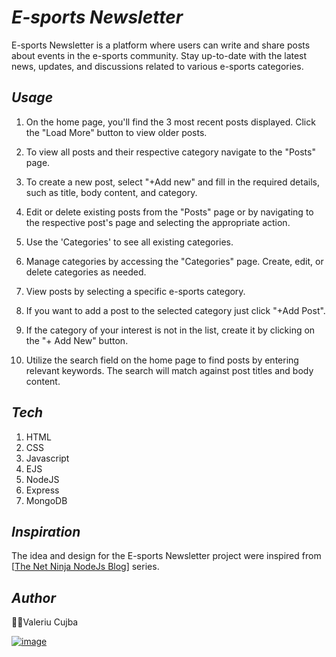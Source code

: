 
# _E-sports Newsletter_

E-sports Newsletter is a platform where users can write and share posts about events in the e-sports community. Stay up-to-date with the latest news, updates, and discussions related to various e-sports categories.


## _Usage_

1. On the home page, you'll find the 3 most recent posts displayed. Click the "Load More" button to view older posts.

2. To view all posts and their respective category navigate to the "Posts" page.  

3. To create a new post, select "+Add new" and fill in the required details, such as title, body content, and category. 

4. Edit or delete existing posts from the "Posts" page or by navigating to the respective post's page and selecting the appropriate action. 

5. Use the 'Categories' to see all existing categories.  

6. Manage categories by accessing the "Categories" page. Create, edit, or delete categories as needed.

7. View posts by selecting a specific e-sports category.

8. If you want to add a post to the selected category just click "+Add Post". 

9. If the category of your interest is not in the list, create it by clicking on the "+ Add New" button.

10. Utilize the search field on the home page to find posts by entering relevant keywords. The search will match against post titles and body content.

## _Tech_
1. HTML
2. CSS
3. Javascript
4. EJS
5. NodeJS
6. Express
7. MongoDB

## _Inspiration_

The idea and design for the E-sports Newsletter project were inspired from [[The Net Ninja NodeJs Blog](https://www.youtube.com/watch?v=-foo92lFIto&list=PL4cUxeGkcC9hAJ-ARcYq_z6lDZV7kT1xD&ab_channel=TheNetNinja)] series. 

## _Author_

👨‍💻Valeriu Cujba

[![image](https://img.shields.io/badge/LinkedIn-0077B5?style=for-the-badge&logo=linkedin&logoColor=white)](https://www.linkedin.com/in/valeriu-cujba/)

